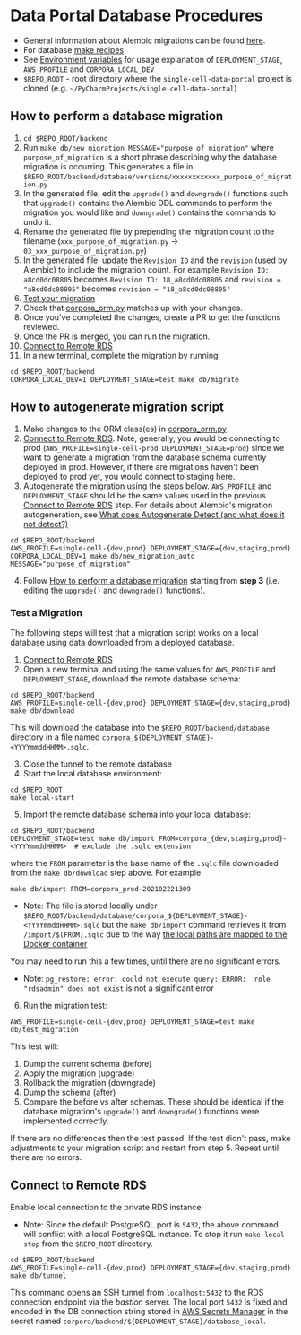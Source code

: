 # Data Portal Database Procedures

- General information about Alembic migrations can be found [here](https://alembic.sqlalchemy.org/en/latest/index.html).
- For database [make recipes](../Makefile)
- See [Environment variables](../../README.md#environment-variables) for 
usage explanation of `DEPLOYMENT_STAGE`, `AWS_PROFILE` and `CORPORA_LOCAL_DEV`
- `$REPO_ROOT` - root directory where the `single-cell-data-portal` project is cloned (e.g. `~/PyCharmProjects/single-cell-data-portal`)

## How to perform a database migration

1. `cd $REPO_ROOT/backend`
1. Run `make db/new_migration MESSAGE="purpose_of_migration"` where `purpose_of_migration` is a short phrase describing why the database migration is occurring.
   This generates a file in `$REPO_ROOT/backend/database/versions/xxxxxxxxxxxx_purpose_of_migration.py`
1. In the generated file, edit the `upgrade()` and `downgrade()` functions such that `upgrade()` contains the Alembic DDL commands to perform the migration you would like and `downgrade()` contains the commands to undo it.
1. Rename the generated file by prepending the migration count to the filename (`xxx_purpose_of_migration.py` -> `03_xxx_purpose_of_migration.py`)
1. In the generated file, update the `Revision ID` and the `revision` (used by Alembic) to include the migration count.
For example `Revision ID: a8cd0dc08805` becomes `Revision ID: 18_a8cd0dc08805` and `revision = "a8cd0dc08805"` becomes `revision = "18_a8cd0dc08805"` 
1. [Test your migration](#test-a-migration)
1. Check that [corpora_orm.py](../corpora/common/corpora_orm.py) matches up with your changes.
1. Once you've completed the changes, create a PR to get the functions reviewed.
1. Once the PR is merged, you can run the migration.
1. [Connect to Remote RDS](#connect-to-remote-rds)
1. In a new terminal, complete the migration by running:
```shell
cd $REPO_ROOT/backend
CORPORA_LOCAL_DEV=1 DEPLOYMENT_STAGE=test make db/migrate
```

## How to autogenerate migration script

1. Make changes to the ORM class(es) in [corpora_orm.py](../corpora/common/corpora_orm.py)
2. [Connect to Remote RDS](#connect-to-remote-rds). Note, generally, you would be connecting to prod
   (`AWS_PROFILE=single-cell-prod DEPLOYMENT_STAGE=prod`) since we want to generate 
a migration from the database schema currently deployed in prod. However, if there are migrations haven't been
deployed to prod yet, you would connect to staging here.
3. Autogenerate the migration using the steps below. `AWS_PROFILE` and `DEPLOYMENT_STAGE` should be the same values
used in the previous [Connect to Remote RDS](#connect-to-remote-rds) step. For details about Alembic's migration autogeneration, 
see [What does Autogenerate Detect (and what does it not detect?)](https://alembic.sqlalchemy.org/en/latest/autogenerate.html#what-does-autogenerate-detect-and-what-does-it-not-detect)
```shell
cd $REPO_ROOT/backend
AWS_PROFILE=single-cell-{dev,prod} DEPLOYMENT_STAGE={dev,staging,prod} CORPORA_LOCAL_DEV=1 make db/new_migration_auto MESSAGE="purpose_of_migration"
```
4. Follow [How to perform a database migration](#how-to-perform-a-database-migration) starting from **step 3** 
(i.e. editing the `upgrade()` and `downgrade()` functions).

### Test a Migration
The following steps will test that a migration script works on a local database using data downloaded from a deployed database. 

1. [Connect to Remote RDS](#connect-to-remote-rds)
2. Open a new terminal and using the same values for `AWS_PROFILE` and `DEPLOYMENT_STAGE`, download the remote database schema:
```shell
cd $REPO_ROOT/backend
AWS_PROFILE=single-cell-{dev,prod} DEPLOYMENT_STAGE={dev,staging,prod} make db/download
```
This will download the database into the `$REPO_ROOT/backend/database` directory in a file named `corpora_${DEPLOYMENT_STAGE}-<YYYYmmddHHMM>.sqlc`.

3. Close the tunnel to the remote database
4. Start the local database environment:
```shell
cd $REPO_ROOT
make local-start
```
5. Import the remote database schema into your local database:
```shell
cd $REPO_ROOT/backend
DEPLOYMENT_STAGE=test make db/import FROM=corpora_{dev,staging,prod}-<YYYYmmddHHMM>  # exclude the .sqlc extension
```
where the `FROM` parameter is the base name of the `.sqlc` file downloaded from the `make db/download` step above. For example 
```shell
make db/import FROM=corpora_prod-202102221309
```
- Note: The file is stored locally under `$REPO_ROOT/backend/database/corpora_${DEPLOYMENT_STAGE}-<YYYYmmddHHMM>.sqlc` 
but the `make db/import` command retrieves it from `/import/$(FROM).sqlc` due to the way [the local paths are mapped to the Docker container](https://github.com/chanzuckerberg/corpora-data-portal/blob/ffca067b9e4aea237fa2bd7c7a9cbc5813ebd449/docker-compose.yml#L13)

You may need to run this a few times, until there are no significant errors.
 - Note: `pg_restore: error: could not execute query: ERROR:  role "rdsadmin" does not exist` is not a significant error
6. Run the migration test:
```shell
AWS_PROFILE=single-cell-{dev,prod} DEPLOYMENT_STAGE=test make db/test_migration
``` 
This test will:
1. Dump the current schema (before)
1. Apply the migration (upgrade)
1. Rollback the migration (downgrade)
1. Dump the schema (after)
1. Compare the before vs after schemas. These should be identical if the database migration's `upgrade()` and `downgrade()` functions were implemented correctly.

If there are no differences then the test passed. If the test didn't pass, make adjustments to your migration script and restart from step 5. Repeat until there are no errors.

## Connect to Remote RDS
Enable local connection to the private RDS instance:

- Note: Since the default PostgreSQL port is `5432`, the above command will conflict with a local PostgreSQL instance.
To stop it run `make local-stop` from the `$REPO_ROOT` directory.


```shell
cd $REPO_ROOT/backend
AWS_PROFILE=single-cell-{dev,prod} DEPLOYMENT_STAGE={dev,staging,prod} make db/tunnel
```

This command opens an SSH tunnel from `localhost:5432` to the RDS connection endpoint via the *bastion* server.
The local port `5432` is fixed and encoded in the DB connection string stored in 
[AWS Secrets Manager](https://us-west-2.console.aws.amazon.com/secretsmanager/home?region=us-west-2#!/listSecrets/)
in the secret named `corpora/backend/${DEPLOYMENT_STAGE}/database_local`.

